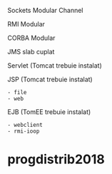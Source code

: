 Sockets Modular Channel

RMI Modular 

CORBA Modular 

JMS slab cuplat 

Servlet (Tomcat trebuie instalat)

JSP (Tomcat trebuie instalat)

    - file  
    - web

EJB (TomEE trebuie instalat) 

    - webclient
    - rmi-ioop 

# progdistrib2018
